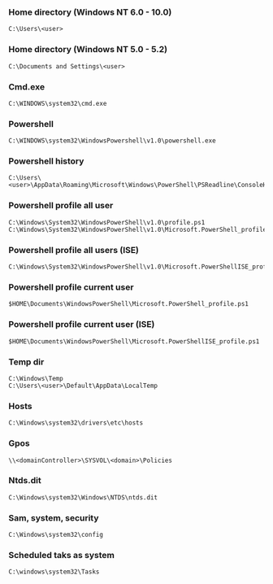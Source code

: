 ### Home directory (Windows NT 6.0 - 10.0)
```
C:\Users\<user>
```

### Home directory (Windows NT 5.0 - 5.2)
```
C:\Documents and Settings\<user>
```

### Cmd.exe
```
C:\WINDOWS\system32\cmd.exe
```

### Powershell
```
C:\WINDOWS\system32\WindowsPowershell\v1.0\powershell.exe
```

### Powershell history
```
C:\Users\<user>\AppData\Roaming\Microsoft\Windows\PowerShell\PSReadline\ConsoleHost_history.txt
```

### Powershell profile all user
```
C:\Windows\System32\WindowsPowerShell\v1.0\profile.ps1
C:\Windows\System32\WindowsPowerShell\v1.0\Microsoft.PowerShell_profile.ps1
```

### Powershell profile all users (ISE)
```
C:\Windows\System32\WindowsPowerShell\v1.0\Microsoft.PowerShellISE_profile.ps1
```

### Powershell profile current user
```
$HOME\Documents\WindowsPowerShell\Microsoft.PowerShell_profile.ps1
```

### Powershell profile current user (ISE)
```
$HOME\Documents\WindowsPowerShell\Microsoft.PowerShellISE_profile.ps1
```

### Temp dir
```
C:\Windows\Temp
C:\Users\<user>\Default\AppData\LocalTemp
```

### Hosts
```
C:\Windows\system32\drivers\etc\hosts
```

### Gpos
```
\\<domainController>\SYSVOL\<domain>\Policies
```

### Ntds.dit
```
C:\Windows\system32\Windows\NTDS\ntds.dit
```

### Sam, system, security
```
C:\Windows\system32\config
```

### Scheduled taks as system
```
C:\windows\system32\Tasks
```

